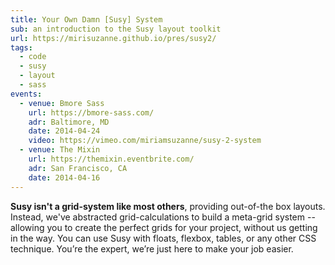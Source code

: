 ```yaml
---
title: Your Own Damn [Susy] System
sub: an introduction to the Susy layout toolkit
url: https://mirisuzanne.github.io/pres/susy2/
tags:
  - code
  - susy
  - layout
  - sass
events:
  - venue: Bmore Sass
    url: https://bmore-sass.com/
    adr: Baltimore, MD
    date: 2014-04-24
    video: https://vimeo.com/miriamsuzanne/susy-2-system
  - venue: The Mixin
    url: https://themixin.eventbrite.com/
    adr: San Francisco, CA
    date: 2014-04-16
---
```


**Susy isn't a grid-system like most others**,
providing out-of-the box layouts.
Instead, we've abstracted grid-calculations
to build a meta-grid system --
allowing you to create the perfect grids for your project,
without us getting in the way.
You can use Susy with floats,
flexbox, tables, or any other CSS technique.
You’re the expert, we’re just here to make your job easier.
